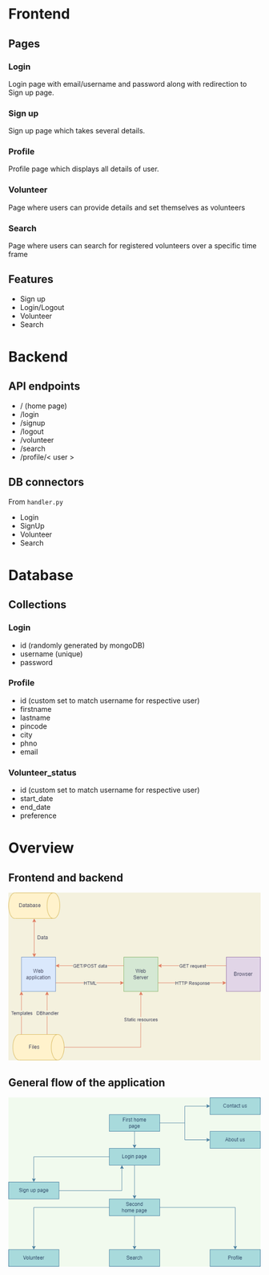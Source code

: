 # Frontend
## Pages
### Login
Login page with email/username and password along with redirection to Sign up page.
### Sign up
Sign up page which takes several details.
### Profile
Profile page which displays all details of user.
### Volunteer
Page where users can provide details and set themselves as volunteers
### Search
Page where users can search for registered volunteers over a specific time frame

## Features
* Sign up
* Login/Logout
* Volunteer
* Search

# Backend
## API endpoints
* / (home page)
* /login
* /signup
* /logout
* /volunteer
* /search
* /profile/< user >
## DB connectors
From `handler.py`
* Login
* SignUp
* Volunteer
* Search

# Database
## Collections
### Login
* id (randomly generated by mongoDB)
* username (unique)
* password
### Profile
* id (custom set to match username for respective user)
* firstname
* lastname
* pincode
* city
* phno
* email
### Volunteer_status
* id (custom set to match username for respective user)
* start_date
* end_date
* preference

# Overview
## Frontend and backend
![frontend-backend-chart](diagram.png)
## General flow of the application
![app-flowchart](flowchart.png)